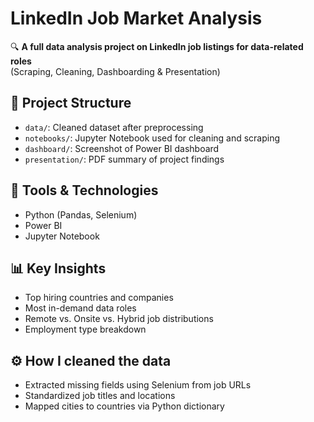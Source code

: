 # LinkedIn Job Market Analysis

🔍 **A full data analysis project on LinkedIn job listings for data-related roles**  
(Scraping, Cleaning, Dashboarding & Presentation)

## 📁 Project Structure
- `data/`: Cleaned dataset after preprocessing
- `notebooks/`: Jupyter Notebook used for cleaning and scraping
- `dashboard/`: Screenshot of Power BI dashboard
- `presentation/`: PDF summary of project findings

## 🧰 Tools & Technologies
- Python (Pandas, Selenium)
- Power BI
- Jupyter Notebook

## 📊 Key Insights
- Top hiring countries and companies
- Most in-demand data roles
- Remote vs. Onsite vs. Hybrid job distributions
- Employment type breakdown

## ⚙️ How I cleaned the data
- Extracted missing fields using Selenium from job URLs
- Standardized job titles and locations
- Mapped cities to countries via Python dictionary
